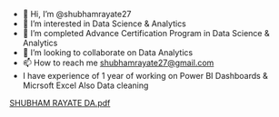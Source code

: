 - 👋 Hi, I’m @shubhamrayate27
- 👀 I’m interested in Data Science & Analytics
- 🌱 I’m completed Advance Certification Program in Data Science & Analytics
- 💞️ I’m looking to collaborate on Data Analytics
- 📫 How to reach me shubhamrayate27@gmail.com
- I have experience of 1 year of working on Power BI Dashboards & Micrsoft Excel Also Data cleaning

<!---
shubhamrayate27/shubhamrayate27 is a ✨ special ✨ repository because its `README.md` (this file) appears on your GitHub profile.
You can click the Preview link to take a look at your changes.
--->
[SHUBHAM RAYATE DA.pdf](https://github.com/shubhamrayate27/shubhamrayate27/files/12023658/SHUBHAM.RAYATE.DA.pdf)
